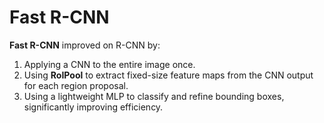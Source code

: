 # Fast R-CNN

**Fast R-CNN** improved on R-CNN by:

1. Applying a CNN to the entire image once.
2. Using **RoIPool** to extract fixed-size feature maps from the CNN output for each region proposal.
3. Using a lightweight MLP to classify and refine bounding boxes, significantly improving efficiency.
